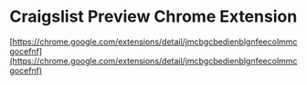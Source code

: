 <!--
id: 2709441236
link: http://tumblr.atmos.org/post/2709441236/craigslist-preview-chrome-extension
slug: craigslist-preview-chrome-extension
date: Tue Jan 11 2011 21:37:36 GMT-0800 (PST)
publish: 2011-01-011
tags: 
title: Craigslist Preview Chrome Extension
-->


Craigslist Preview Chrome Extension
===================================

[https://chrome.google.com/extensions/detail/jmcbgcbedienblgnfeecolmmcgocefnf](https://chrome.google.com/extensions/detail/jmcbgcbedienblgnfeecolmmcgocefnf)

